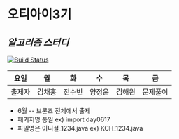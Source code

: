 # 오티아이3기
## _알고리즘 스터디_

[![Build Status](https://d2gd6pc034wcta.cloudfront.net/images/logo@2x.png)](https://www.acmicpc.net/)

| 요일 | 월 |화 |수 |목 |금 |
| ------ | ------ |------ |------ |------ |------ |
| 출제자 | 김채홍|전수빈|양정윤|김해원|문제풀이

- 6월
  -- 브론즈 전체에서 출제
- 패키지명 통일 ex) import day0617
- 파일명은 이니셜_1234.java ex) KCH_1234.java

